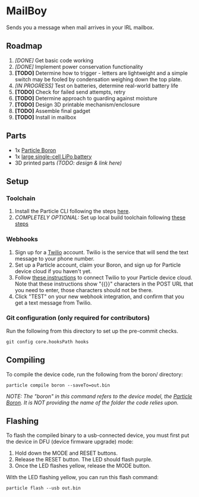 # MailBoy

Sends you a message when mail arrives in your IRL mailbox.

## Roadmap

1.  *[DONE]* Get basic code working
1.  *[DONE]* Implement power conservation functionality
1.  **[TODO]** Determine how to trigger - letters are lightweight and a simple
    switch may be fooled by condensation weighing down the top plate.
1.  *[IN PROGRESS]* Test on batteries, determine real-world battery life
1.  **[TODO]** Check for failed send attempts, retry
1.  **[TODO]** Determine approach to guarding against moisture
1.  **[TODO]** Design 3D printable mechanism/enclosure
1.  **[TODO]** Assemble final gadget
1.  **[TODO]** Install in mailbox

## Parts

*   1x [Particle Boron](https://store.particle.io/products/boron-lte)
*   1x [large single-cell LiPo battery](https://amazon.com/gp/product/B01NAX9XYG)
*   3D printed parts *(TODO: design & link here)*

## Setup

### Toolchain

1.  Install the Particle CLI following the steps
    [here](https://docs.particle.io/tutorials/developer-tools/cli/).
1.  *COMPLETELY OPTIONAL:* Set up local build toolchain following
    [these steps](https://docs.particle.io/tutorials/developer-tools/cli/#compile-and-flash-code-locally)

### Webhooks

1.  Sign up for a [Twilio](https://www.twilio.com/) account. Twilio is the
    service that will send the text message to your phone number.
1.  Set up a Particle account, claim your Boron, and sign up for Particle device
    cloud if you haven't yet.
1.  Follow [these instructions](https://www.twilio.com/docs/sms/tutorials/how-to-send-sms-messages-particle-photon#set-up-a-particle-webhook)
    to connect Twilio to your Particle device cloud. Note that these
    instructions show "{{}}" characters in the POST URL that you need to enter,
    those characters should not be there.
1.  Click "TEST" on your new webhook integration, and confirm that you get a
    text message from Twilio.

### Git configuration (only required for contributors)

Run the following from this directory to set up the pre-commit checks.

```
git config core.hooksPath hooks
```

## Compiling

To compile the device code, run the following from the boron/ directory:

```
particle compile boron --saveTo=out.bin
```

*NOTE: The "boron" in this command refers to the device model, the
[Particle Boron](https://store.particle.io/products/boron-lte). It is NOT
providing the name of the folder the code relies upon.*

## Flashing

To flash the compiled binary to a usb-connected device, you must first put the
device in DFU (device firmware upgrade) mode:

1.  Hold down the MODE and RESET buttons.
1.  Release the RESET button. The LED should flash purple.
1.  Once the LED flashes yellow, release the MODE button.

With the LED flashing yellow, you can run this flash command:

```
particle flash --usb out.bin
```
